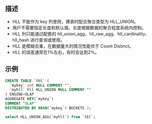 ## 描述
- HLL 不能作为 key 列使用，建表时配合聚合类型为 HLL_UNION。
- 用户不需要指定长度和默认值。长度根据数据的聚合程度系统内控制。
- HLL 列只能通过配套的 hll_union_agg、hll_raw_agg、hll_cardinality、hll_hash 进行查询或使用。
- HLL 是模糊去重，在数据量大的情况性能优于 Count Distinct。
- HLL 的误差通常在1%左右，有时会达到2%。

## 示例
```sql
CREATE TABLE `tbl` (
  `mykey` int NULL COMMENT "",
  `myhll` hll HLL_UNION NULL COMMENT ""
) ENGINE=OLAP
AGGREGATE KEY(`mykey`)
COMMENT "OLAP"
DISTRIBUTED BY HASH(`mykey`) BUCKETS 3;

select HLL_UNION_AGG(`myhll`) from `tbl`;
```


